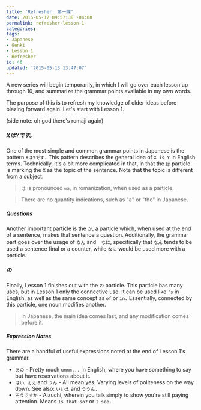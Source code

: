 ```yaml
---
title: 'Refresher: 第一課'
date: 2015-05-12 09:57:38 -04:00
permalink: refresher-lesson-1
categories:
tags:
- Japanese
- Genki
- Lesson 1
- Refresher
id: 46
updated: '2015-05-13 13:47:07'
---
```


A new series will begin temporarily, in which I will go over each lesson up through 10, and summarize the grammar points available in my own words.

The purpose of this is to refresh my knowledge of older ideas before blazing forward again. Let's start with Lesson 1.

(side note: oh god there's romaji again)

##### XはYです。

One of the most simple and common grammar points in Japanese is the pattern `XはYです.` This pattern describes the general idea of `X is Y` in English terms. Technically, it's a bit more complicated in that, in that the `は` particle is marking the `X` as the topic of the sentence. Note that the topic is different from a subject.

> `は` is pronounced `wa`, in romanization, when used as a particle.

> There are no quantity indications, such as "a" or "the" in Japanese.

##### Questions

Another important particle is the `か`, a particle which, when used at the end of a sentence, makes that sentence a question. Additionally, the grammar part goes over the usage of `なん` and　`なに`, specifically that `なん` tends to be used a sentence final or a counter, while `なに` would be used more with a particle.

##### の

Finally, Lesson 1 finishes out with the `の` particle. This particle has many uses, but in Lesson 1 only the connective use. It can be used like `'s` in English, as well as the same concept as `of` or `in.` Essentially, connected by this particle, one noun modifies another.

> In Japanese, the main idea comes last, and any modification comes before it.

##### Expression Notes

There are a handful of useful expressions noted at the end of Lesson 1's grammar.

 - `あの` - Pretty much `ummm...` in English, where you have something to say but have reservations about it.
 - `はい`, `ええ` and `うん` - All mean yes. Varying levels of politeness on the way down. See also: `いいえ` and `ううん.`
 - `そうですか` - Aizuchi, wherein you talk simply to show you're still paying attention. Means `Is that so?` or `I see.`
